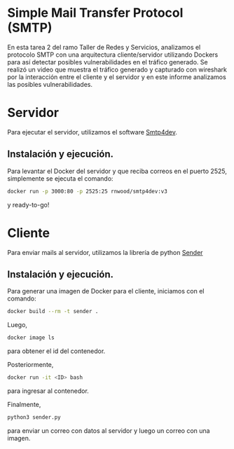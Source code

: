 # Simple Mail Transfer Protocol (SMTP)
En esta tarea 2 del ramo Taller de Redes y Servicios, analizamos el protocolo SMTP con una arquitectura cliente/servidor utilizando Dockers para así detectar posibles vulnerabilidades en el tráfico generado. Se realizó un video que muestra el tráfico generado y capturado con wireshark por la interacción entre el cliente y el servidor y en este informe analizamos las posibles vulnerabilidades.

# Servidor
Para ejecutar el servidor, utilizamos el software [Smtp4dev](https://github.com/rnwood/smtp4dev).

## Instalación y ejecución.
Para levantar el Docker del servidor y que reciba correos en el puerto 2525, simplemente se ejecuta el comando:
```sh
docker run -p 3000:80 -p 2525:25 rnwood/smtp4dev:v3
```
y ready-to-go!

# Cliente
Para enviar mails al servidor, utilizamos la librería de python [Sender](https://github.com/SergioLV/sender)

## Instalación y ejecución.
Para generar una imagen de Docker para el cliente, iniciamos con el comando:
```sh
docker build --rm -t sender .
```
Luego,
```sh
docker image ls
```
para obtener el id del contenedor.

Posteriormente,
```sh
docker run -it <ID> bash
```
para ingresar al contenedor.

Finalmente,
```sh
python3 sender.py 
```
para enviar un correo con datos al servidor y luego un correo con una imagen.
